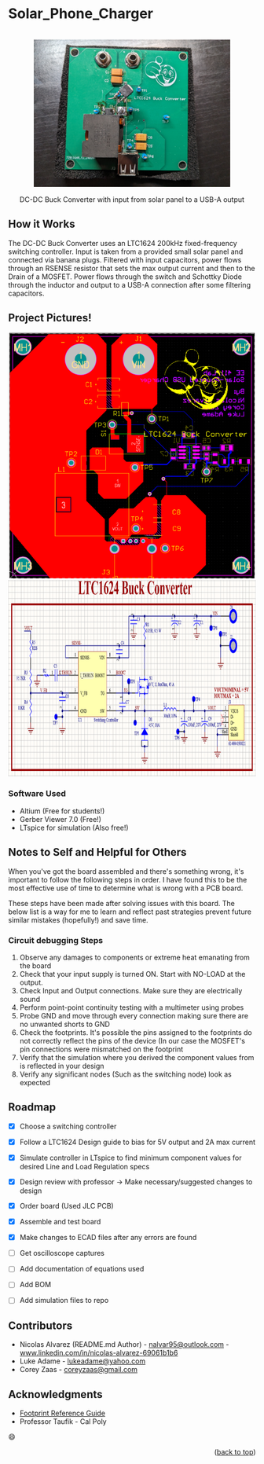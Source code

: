 # Solar_Phone_Charger


<!-- PROJECT LOGO -->
<br />
<div align="center">
  <a href="https://github.com/NA-varez/Solar_Phone_Charger">
    <img src="images/1.jpg" alt="1" width="400" height="300">
  </a>

  <p align="center">
    DC-DC Buck Converter with input from solar panel to a USB-A output
    <br />
  </p>
</div>


<!-- USAGE EXAMPLES -->
## How it Works
The DC-DC Buck Converter uses an LTC1624 200kHz fixed-frequency switching controller. Input is taken from a provided small solar panel 
and connected via banana plugs. Filtered with input capacitors, power flows through an RSENSE resistor that sets the max output current and then to the Drain of a MOSFET. Power flows through the switch and Schottky Diode through the inductor and output to a USB-A connection after some filtering capacitors.

<!-- ABOUT THE PROJECT -->
## Project Pictures!

<div align="center">
  <a href="https://github.com/NA-varez/Solar_Phone_Charger">
    <img src="images/2.png" alt="2" width="500" height="500">
  </a>
</div>

<div align="center">
  <a href="https://github.com/NA-varez/Solar_Phone_Charger">
    <img src="images/3.png" alt="3" width="800" height="400">
  </a>
</div>


### Software Used

* Altium (Free for students!)
* Gerber Viewer 7.0 (Free!)
* LTspice for simulation (Also free!)

## Notes to Self and Helpful for Others

When you've got the board assembled and there's something wrong, it's important to follow the following steps in order. 
I have found this to be the most effective use of time to determine what is wrong with a PCB board. 

These steps have been made after solving issues with this board. The below list is a way for me to learn and reflect past
strategies prevent future similar mistakes (hopefully!) and save time.

### Circuit debugging Steps
1. Observe any damages to components or extreme heat emanating from the board
2. Check that your input supply is turned ON. Start with NO-LOAD at the output.
3. Check Input and Output connections. Make sure they are electrically sound
4. Perform point-point continuity testing with a multimeter using probes
5. Probe GND and move through every connection making sure there are no unwanted shorts to GND
6. Check the footprints. It's possible the pins assigned to the footprints do not correctly reflect the pins of the device (In our case the MOSFET's pin connections were mismatched on the footprint
7. Verify that the simulation where you derived the component values from is reflected in your design
8. Verify any significant nodes (Such as the switching node) look as expected


<!-- ROADMAP -->
## Roadmap

- [X] Choose a switching controller
- [x] Follow a LTC1624 Design guide to bias for 5V output and 2A max current
- [X] Simulate controller in LTspice to find minimum component values for desired Line and Load Regulation specs
- [X] Design review with professor -> Make necessary/suggested changes to design
- [X] Order board (Used JLC PCB)
- [X] Assemble and test board
- [X] Make changes to ECAD files after any errors are found
- [ ] Get oscilloscope captures
- [ ] Add documentation of equations used
- [ ] Add BOM
- [ ] Add simulation files to repo


<!-- CONTACT -->
## Contributors

* Nicolas Alvarez (README.md Author) - nalvar95@outlook.com - www.linkedin.com/in/nicolas-alvarez-69061b1b6
* Luke Adame - lukeadame@yahoo.com
* Corey Zaas - coreyzaas@gmail.com



<!-- ACKNOWLEDGMENTS -->
## Acknowledgments

* [Footprint Reference Guide](https://www.slideshare.net/abishus/smt-notes)
* Professor Taufik - Cal Poly

:smile:

<p align="right">(<a href="#readme-top">back to top</a>)</p>

